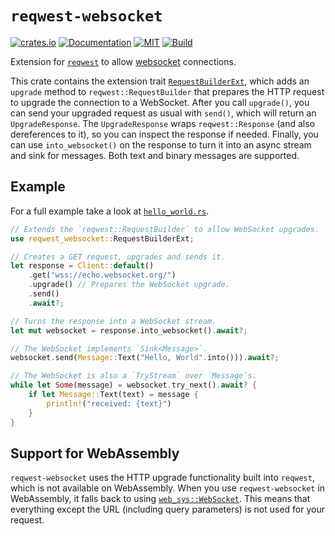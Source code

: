 # `reqwest-websocket`

[![crates.io](https://img.shields.io/crates/v/reqwest-websocket.svg)](https://crates.io/crates/reqwest-websocket)
[![Documentation](https://docs.rs/reqwest-websocket/badge.svg)](https://docs.rs/reqwest-websocket)
[![MIT](https://img.shields.io/crates/l/reqwest-websocket.svg)](./LICENSE)
[![Build](https://github.com/jgraef/reqwest-websocket/actions/workflows/build.yaml/badge.svg)](https://github.com/jgraef/reqwest-websocket/actions/workflows/build.yaml)

Extension for [`reqwest`][2] to allow [websocket][1] connections.

This crate contains the extension trait [`RequestBuilderExt`][4], which adds an
`upgrade` method to `reqwest::RequestBuilder` that prepares the HTTP request to
upgrade the connection to a WebSocket. After you call `upgrade()`, you can send
your upgraded request as usual with `send()`, which will return an
`UpgradeResponse`. The `UpgradeResponse` wraps `reqwest::Response` (and also
dereferences to it), so you can inspect the response if needed. Finally, you can
use `into_websocket()` on the response to turn it into an async stream and sink
for messages. Both text and binary messages are supported.

## Example

For a full example take a look at [`hello_world.rs`](examples/hello_world.rs).

```rust
// Extends the `reqwest::RequestBuilder` to allow WebSocket upgrades.
use reqwest_websocket::RequestBuilderExt;

// Creates a GET request, upgrades and sends it.
let response = Client::default()
    .get("wss://echo.websocket.org/")
    .upgrade() // Prepares the WebSocket upgrade.
    .send()
    .await?;

// Turns the response into a WebSocket stream.
let mut websocket = response.into_websocket().await?;

// The WebSocket implements `Sink<Message>`.
websocket.send(Message::Text("Hello, World".into())).await?;

// The WebSocket is also a `TryStream` over `Message`s.
while let Some(message) = websocket.try_next().await? {
    if let Message::Text(text) = message {
        println!("received: {text}")
    }
}
```

## Support for WebAssembly

`reqwest-websocket` uses the HTTP upgrade functionality built into `reqwest`,
which is not available on WebAssembly. When you use `reqwest-websocket` in
WebAssembly, it falls back to using [`web_sys::WebSocket`][3]. This means that
everything except the URL (including query parameters) is not used for your
request.

[1]: https://en.wikipedia.org/wiki/WebSocket
[2]: https://docs.rs/reqwest/latest/reqwest/index.html
[3]: https://docs.rs/web-sys/latest/web_sys/struct.WebSocket.html
[4]: https://docs.rs/reqwest-websocket/0.1.0/reqwest_websocket/trait.RequestBuilderExt.html
